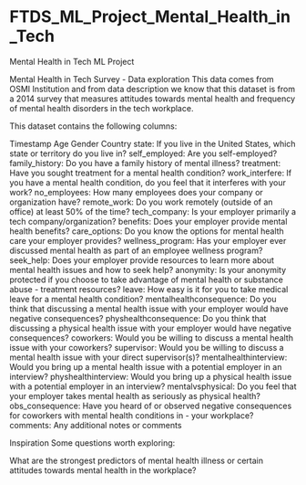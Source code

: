 # FTDS_ML_Project_Mental_Health_in_Tech
Mental Health in Tech ML Project

Mental Health in Tech Survey - Data exploration
This data comes from OSMI Institution and from data description we know that this dataset is from a 2014 survey that measures attitudes towards mental health and frequency of mental health disorders in the tech workplace.

This dataset contains the following columns:

Timestamp
Age
Gender
Country
state: If you live in the United States, which state or territory do you live in?
self_employed: Are you self-employed?
family_history: Do you have a family history of mental illness?
treatment: Have you sought treatment for a mental health condition?
work_interfere: If you have a mental health condition, do you feel that it interferes with your work?
no_employees: How many employees does your company or organization have?
remote_work: Do you work remotely (outside of an office) at least 50% of the time?
tech_company: Is your employer primarily a tech company/organization?
benefits: Does your employer provide mental health benefits?
care_options: Do you know the options for mental health care your employer provides?
wellness_program: Has your employer ever discussed mental health as part of an employee wellness program?
seek_help: Does your employer provide resources to learn more about mental health issues and how to seek help?
anonymity: Is your anonymity protected if you choose to take advantage of mental health or substance abuse - treatment resources?
leave: How easy is it for you to take medical leave for a mental health condition?
mentalhealthconsequence: Do you think that discussing a mental health issue with your employer would have negative consequences?
physhealthconsequence: Do you think that discussing a physical health issue with your employer would have negative consequences?
coworkers: Would you be willing to discuss a mental health issue with your coworkers?
supervisor: Would you be willing to discuss a mental health issue with your direct supervisor(s)?
mentalhealthinterview: Would you bring up a mental health issue with a potential employer in an interview?
physhealthinterview: Would you bring up a physical health issue with a potential employer in an interview?
mentalvsphysical: Do you feel that your employer takes mental health as seriously as physical health?
obs_consequence: Have you heard of or observed negative consequences for coworkers with mental health conditions in - your workplace?
comments: Any additional notes or comments

Inspiration
Some questions worth exploring:

What are the strongest predictors of mental health illness or certain attitudes towards mental health in the workplace?
